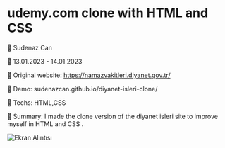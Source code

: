 # udemy.com clone with HTML and CSS

🔵 Sudenaz Can

🔵 13.01.2023 - 14.01.2023

🔵 Original website:  https://namazvakitleri.diyanet.gov.tr/

🔵 Demo: sudenazcan.github.io/diyanet-isleri-clone/

🔵 Techs: HTML,CSS

🔵 Summary: I made the clone version of the diyanet isleri site to improve myself in HTML and CSS .


![Ekran Alıntısı](https://user-images.githubusercontent.com/102874098/212486511-387bb106-3a9c-41ad-b52f-bd1238b226b7.PNG)
